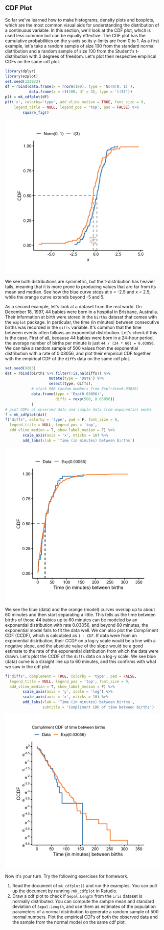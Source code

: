 ## CDF Plot

So far we've learned how to make histograms, density plots and boxplots, which are the most common visual aids for understanding the distribution of a continuous variable. In this section, we'll look at the CDF plot, which is used less common but can be equally effective. The CDF plot has the cumulative probabilities on the y-axis so its y-limits are from 0 to 1. As a first example, let's take a random sample of size 100 from the standard normal distribution and a random sample of size 100 from the Student's t-distribution with 3 degrees of freedom. Let's plot their respective empirical CDFs on the same cdf plot. 


```r
library(dplyr)
library(ezplot)
set.seed(123923)
df = rbind(data.frame(x = rnorm(100), type = 'Norm(0, 1)'),
           data.frame(x = rt(100, df = 3), type = 't(3)'))
plt = mk_cdfplot(df)
plt('x', colorby='type', add_vline_median = TRUE, font_size = 9, 
    legend_title = NULL, legend_pos = 'top', pad = FALSE) %>% 
        square_fig()
```

![](images/cdfplot_simu-1.png)

We see both distributions are symmetric, but the t-distribution has heavier tails, meaning that it is more prone to producing values that are far from its mean and median. See how the blue curve stops at x = -2.5 and x = 2.5, while the orange curve extends beyond -5 and 5. 

As a second example, let's look at a dataset from the real world. On December 18, 1997, 44 babies were born in a hospital in Brisbane, Australia. Their information at birth were stored in the `births` dataset that comes with the `ezplot` package. In particular, the time (in minutes) between consecutive births was recorded in the `diffs` variable. It's common that the time between events often follows an exponential distribution. Let's check if this is the case. First of all, because 44 babies were born in a 24-hour period, the average number of births per minute is just `44 / (24 * 60) = 0.03056`. We can take a random sample of 500 values from the exponential distribution with a rate of 0.03056, and plot their empirical CDF together with the empirical CDF of the `diffs` data on the same cdf plot. 


```r
set.seed(9203)
dat = rbind(births %>% filter(!is.na(diffs)) %>% 
                    mutate(type = 'Data') %>%
                    select(type, diffs),
            # stack 500 random numbers from Exp(rate=0.03056)
            data.frame(type = 'Exp(0.03056)', 
                       diffs = rexp(500, 0.03056))
            )
# plot CDFs of observed data and sample data from exponential model
f = mk_cdfplot(dat)
f("diffs", colorby = 'type', pad = F, font_size = 9, 
  legend_title = NULL, legend_pos = 'top',
  add_vline_median = T, show_label_median = F) %>%
        scale_axis(axis = 'x', nticks = 10) %>%
        add_labs(xlab = 'Time (in minutes) between births')
```

![](images/cdfplot_time_bw_births-1.png)

We see the blue (data) and the orange (model) curves overlap up to about 60 minutes and then start separating a little. This tells us the time between births of those 44 babies up to 60 minutes can be modeled by an exponential distribution with rate 0.03056, and beyond 60 minutes, the exponential model fails to fit the data well. We can also plot the Compliment CDF (CCDF), which is calculated as `1 - CDF`. If data were from an exponential distribution, their CCDF on a log-y scale would be a line with a negative slope, and the absolute value of the slope would be a good estimate to the rate of the exponential distribution from which the data were drawn. Let's plot the CCDF of the `diffs` data on a log-y scale. We see blue (data) curve is a straight line up to 60 minutes, and this confirms with what we saw in the cdf plot. 


```r
f("diffs", complement = TRUE, colorby = 'type', pad = FALSE, 
  legend_title = NULL, legend_pos = 'top', font_size = 9, 
  add_vline_median = T, show_label_median = F) %>%
        scale_axis(axis = 'y', scale = 'log') %>%
        scale_axis(axis = 'x', nticks = 10) %>%
        add_labs(xlab = 'Time (in minutes) between births',
                 subtitle = 'Compliment CDF of time between births')
```

![](images/ccdfplot_time_bw_births-1.png)

Now it's your turn. Try the following exercises for homework.

1. Read the document of `mk_cdfplot()` and run the examples. You can pull up the document by running `?mk_cdfplot` in Rstudio. 
2. Draw a cdf plot to check if `Sepal.Length` from the `iris` dataset is normally distributed. You can compute the sample mean and standard deviation of `Sepal.Length`, and use them as estimates of the population parameters of a normal distribution to generate a random sample of 500 normal numbers. Plot the empirical CDFs of both the observed data and the sample from the normal model on the same cdf plot.
